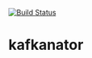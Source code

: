 [![Build Status](https://travis-ci.org/BenSchumacher-HU/kafkanator.svg?branch=master)](https://travis-ci.org/BenSchumacher-HU/kafkanator)
# kafkanator
